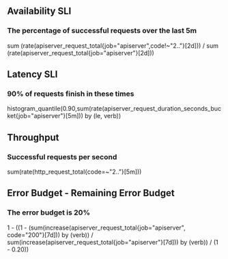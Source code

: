 ## Availability SLI
### The percentage of successful requests over the last 5m

sum (rate(apiserver_request_total{job="apiserver",code!~"2.."}[2d]))
/
sum (rate(apiserver_request_total{job="apiserver"}[2d]))



## Latency SLI
### 90% of requests finish in these times
histogram_quantile(0.90,sum(rate(apiserver_request_duration_seconds_bucket{job="apiserver"}[5m])) by (le, verb))


## Throughput
### Successful requests per second
sum(rate(http_request_total{code=~"2.."}[5m]))


## Error Budget - Remaining Error Budget
### The error budget is 20%
1 - ((1 - (sum(increase(apiserver_request_total{job="apiserver", code="200"}[7d])) by (verb)) / sum(increase(apiserver_request_total{job="apiserver"}[7d])) by (verb)) / (1 - 0.20))

